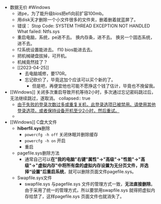- 数据无价 #Windows
	- 进pe，为了能升级bios把efi向前扩容100mb。
	- 用disk天才删除一个小文件很多的文件夹，删着删着就蓝屏了。
	- 错误：
	  Stop Code: SYSTEM THREAD EXCEPTION NOT HANDLED 
	  What failed: Ntfs.sys
	- 重启电脑，系统，pe进不去。
	  换内存条，进不去。
	  换另一个固态系统，进不去。
	- f2系统设置能进去。
	  f10 bios能进去去。
	- 把机械硬盘拔掉，可开机。
	- 机械竟然挂了？
	- [[2023-04-25]]
		- 去电脑城修，要170R。
		- 忘记砍价了，毕竟这加个应该可以买个新的了。
			- 但是吧，再便宜他也可能不愿挣这个钱了估计，毕竟也不挽留我。
- [[Windows]] 关闭多次重启导致开机等待2小时，多次通过忘记密码跳过后，无法继续跳过，遂取消。
  collapsed:: true
	- [由于失败的登录次数过多或重复关机，此登录选项已被禁用。请使用其他登录选项，或者保持设备开机至少2小时，然后重试。](https://blog.csdn.net/weixin_43590796/article/details/112093177)
	-
- [[Windows]] C盘大文件
	- **hiberfil.sys**删除
		- `powercfg -h off` 关闭休眠并删除缓存
		- `powercfg -h on` 开启
		- 重启
	- pagefile.sys删除方法
		- 通常自己可以**在"我的电脑"右键"属性"→"高级"→"性能"→"高级"→"虚拟内存"中将所有盘的虚拟内存设置为无分页文件，并选择“设置”后重启系统**，就可以删除页面文件pagefile.sys。
	- Swapfile.sys文件
		- swapfile.sys 与pagefile.sys 文件的管理方式一致，**无法直接删除**。 由于采用了统一的管理方式，所以要禁用swapfile.sys 就得把虚拟内存给禁了，这样pagefile.sys 页面文件也就消失了。